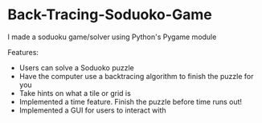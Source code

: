 # Back-Tracing-Soduoko-Game

I made a soduoku game/solver using Python's Pygame module

Features:
  - Users can solve a Soduoko puzzle
  - Have the computer use a backtracing algorithm to finish the puzzle for you
  - Take hints on what a tile or grid is 
  - Implemented a time feature. Finish the puzzle before time runs out!
  - Implemented a GUI for users to interact with
  
